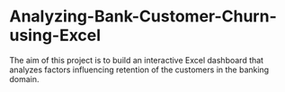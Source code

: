 # Analyzing-Bank-Customer-Churn-using-Excel
The aim of this project is to build an interactive Excel dashboard that analyzes factors influencing retention of the customers in the banking domain.
